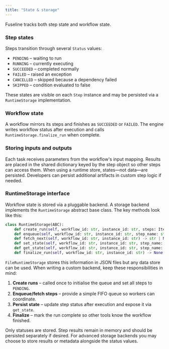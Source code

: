```yaml
---
title: "State & storage"
---
```


Fuseline tracks both step state and workflow state.

### Step states

Steps transition through several `Status` values:

- `PENDING` – waiting to run
- `RUNNING` – currently executing
- `SUCCEEDED` – completed normally
- `FAILED` – raised an exception
- `CANCELLED` – skipped because a dependency failed
- `SKIPPED` – condition evaluated to false

These states are visible on each `Step` instance and may be persisted
via a `RuntimeStorage` implementation.

### Workflow state

A workflow mirrors its steps and finishes as `SUCCEEDED` or `FAILED`.
The engine writes workflow status after execution and calls
`RuntimeStorage.finalize_run` when complete.

### Storing inputs and outputs

Each task receives parameters from the workflow's input mapping. Results
are placed in the shared dictionary keyed by the step object so other
steps can access them. When using a runtime store, states—not data—are
persisted. Developers can persist additional artifacts in custom step
logic if needed.

### RuntimeStorage interface

Workflow state is stored via a pluggable backend.  A storage backend
implements the `RuntimeStorage` abstract base class.  The key methods
look like this:

```python
class RuntimeStorage(ABC):
    def create_run(self, workflow_id: str, instance_id: str, steps: Iterable[str]) -> None: ...
    def enqueue(self, workflow_id: str, instance_id: str, step_name: str) -> None: ...
    def fetch_next(self, workflow_id: str, instance_id: str) -> str | None: ...
    def set_state(self, workflow_id: str, instance_id: str, step_name: str, state: Status) -> None: ...
    def get_state(self, workflow_id: str, instance_id: str, step_name: str) -> Status | None: ...
    def finalize_run(self, workflow_id: str, instance_id: str) -> None: ...
```

`FileRuntimeStorage` stores this information in JSON files but any data
store can be used.  When writing a custom backend, keep these
responsibilities in mind:

1. **Create runs** – called once to initialise the queue and set all
   steps to `PENDING`.
2. **Enqueue/fetch steps** – provide a simple FIFO queue so workers can
   coordinate.
3. **Persist state** – update step status after execution and expose it
   via `get_state`.
4. **Finalize** – mark the run complete so other tools know the
   workflow finished.

Only statuses are stored.  Step results remain in memory and should be
persisted separately if desired.  For advanced storage backends you may
choose to store results or metadata alongside the status values.
